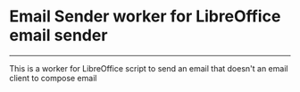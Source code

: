 # Email Sender worker for LibreOffice email sender
---
This is a worker for LibreOffice script to send an email that doesn't an email client to compose email

